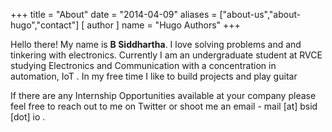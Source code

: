 +++
title = "About"
date = "2014-04-09"
aliases = ["about-us","about-hugo","contact"]
[ author ]
  name = "Hugo Authors"
+++

Hello there! My name is **B Siddhartha**. I love solving problems and and tinkering with electronics. Currently I am an undergraduate student at RVCE studying Electronics and Communication with a concentration in automation, IoT . In my free time I like to build projects and play guitar



If there are any Internship Opportunities available at your company please feel free to reach out to me on Twitter or shoot me an email - mail [at] bsid [dot] io .